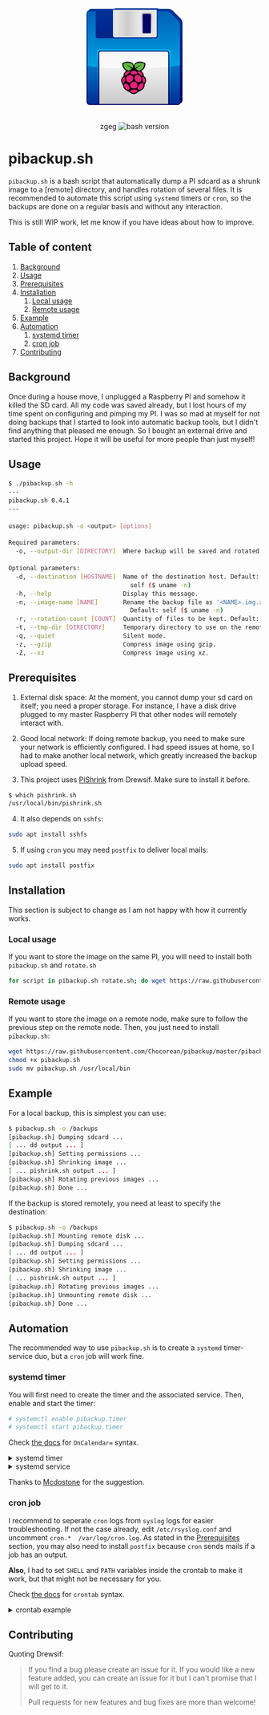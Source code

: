 <div align="center">
  <img src="./logo.png" alt="pibackup logo" width="192px" />
  <br><br>
  <p>
    zgeg
    <img src="https://img.shields.io/badge/bash-5.0.3-lightgray" alt="bash version" />
  </p>
</div>

# pibackup.sh

`pibackup.sh` is a bash script that automatically dump a PI sdcard as a shrunk image to a [remote] directory, and handles rotation of several files. It is recommended to automate this script using `systemd` timers or `cron`, so the backups are done on a regular basis and without any interaction.

This is still WIP work, let me know if you have ideas about how to improve.

## Table of content

1. [Background](#background)
2. [Usage](#usage)
3. [Prerequisites](#prerequisites)
4. [Installation](#installation)
   1. [Local usage](#local-usage)
   2. [Remote usage](#remote-usage)
5. [Example](#example)
6. [Automation](#automation)
   1. [systemd timer](#systemd-timer)
   2. [cron job](#cron-job)
8. [Contributing](#contributing)

## Background

Once during a house move, I unplugged a Raspberry PI and somehow it killed the SD card. All my code was saved already, but I lost hours of my time spent on configuring and pimping my PI. I was so mad at myself for not doing backups that I started to look into automatic backup tools, but I didn't find anything that pleased me enough. So I bought an external drive and started this project.
Hope it will be useful for more people than just myself!

## Usage

```bash
$ ./pibackup.sh -h
---
pibackup.sh 0.4.1
---

usage: pibackup.sh -o <output> [options]

Required parameters:
  -o, --output-dir [DIRECTORY]  Where backup will be saved and rotated.

Optional parameters:
  -d, --destination [HOSTNAME]  Name of the destination host. Default:
                                  self ($ uname -n)
  -h, --help                    Display this message.
  -n, --image-name [NAME]       Rename the backup file as '<NAME>.img.x'.
                                  Default: self ($ uname -n)
  -r, --rotation-count [COUNT]  Quantity of files to be kept. Default: 8
  -t, --tmp-dir [DIRECTORY]     Temporary directory to use on the remote node. Default: /tmp
  -q, --quiet                   Silent mode.
  -z, --gzip                    Compress image using gzip.
  -Z, --xz                      Compress image using xz.
```

## Prerequisites

1. External disk space: At the moment, you cannot dump your sd card on itself; you need a proper storage. For instance, I have a disk drive plugged to my master Raspberry PI that other nodes will remotely interact with.

2. Good local network: If doing remote backup, you need to make sure your network is efficiently configured. I had speed issues at home, so I had to make another local network, which greatly increased the backup upload speed.

3. This project uses [PiShrink](https://github.com/Drewsif/PiShrink) from Drewsif. Make sure to install it before.

```bash
$ which pishrink.sh
/usr/local/bin/pishrink.sh
```

4. It also depends on `sshfs`:

```bash
sudo apt install sshfs
```

5. If using `cron` you may need `postfix` to deliver local mails:

```bash
sudo apt install postfix
```

## Installation

This section is subject to change as I am not happy with how it currently works.

### Local usage

If you want to store the image on the same PI, you will need to install both `pibackup.sh` and `rotate.sh`

```bash
for script in pibackup.sh rotate.sh; do wget https://raw.githubusercontent.com/Chocorean/pibackup/master/$script; chmod +x $script; sudo mv $script /usr/local/bin; done
```

### Remote usage

If you want to store the image on a remote node, make sure to follow the previous step on the remote node. Then, you just need to install `pibackup.sh`:

```bash
wget https://raw.githubusercontent.com/Chocorean/pibackup/master/pibackup.sh
chmod +x pibackup.sh
sudo mv pibackup.sh /usr/local/bin
```

## Example

For a local backup, this is simplest you can use:

```bash
$ pibackup.sh -o /backups
[pibackup.sh] Dumping sdcard ...
[ ... dd output ... ]
[pibackup.sh] Setting permissions ...
[pibackup.sh] Shrinking image ...
[ ... pishrink.sh output ... ]
[pibackup.sh] Rotating previous images ...
[pibackup.sh] Done ...
```

If the backup is stored remotely, you need at least to specify the destination:

```bash
$ pibackup.sh -o /backups
[pibackup.sh] Mounting remote disk ...
[pibackup.sh] Dumping sdcard ...
[ ... dd output ... ]
[pibackup.sh] Setting permissions ...
[pibackup.sh] Shrinking image ...
[ ... pishrink.sh output ... ]
[pibackup.sh] Rotating previous images ...
[pibackup.sh] Unmounting remote disk ...
[pibackup.sh] Done ...
```

## Automation

The recommended way to use `pibackup.sh` is to create a `systemd` timer-service duo, but a `cron` job will work fine.

### systemd timer

You will first need to create the timer and the associated service. Then, enable and start the timer:

```bash
# systemctl enable pibackup.timer
# systemctl start pibackup.timer
```

Check [the docs](https://man.archlinux.org/man/systemd.time.7#CALENDAR_EVENTS) for `OnCalendar=` syntax.

<details>
  <summary>systemd timer</summary>
  <p>
    /etc/systemd/system/pibackup.timer
    
    [Unit]
    Description=Run pibackup.sh every monday at 2am
    
    [Timer]
    Unit=pibackup.service
    OnCalendar=Mon, 2:00

    [Install]
    WantedBy=timers.target
  </p>
</details>
    
<details>
  <summary>systemd service</summary>
  <p>
    /etc/systemd/system/pibackup.service
    
    [Unit]
    Description=Run pibackup

    [Service]
    Type=oneshot
    ExecStart=/usr/local/bin/pibackup.sh ...
    User=pi
  </p>
</details>

Thanks to [Mcdostone](https://github.com/Chocorean/pibackup/issues/8) for the suggestion.

### cron job

I recommend to seperate `cron` logs from `syslog` logs for easier troubleshooting. If not the case already, edit `/etc/rsyslog.conf` and uncomment `cron.*  /var/log/cron.log`.
As stated in the [Prerequisites](#prerequisites) section, you may also need to install `postfix` because `cron` sends mails if a job has an output.

**Also**, I had to set `SHELL` and `PATH` variables inside the crontab to make it work, but that might not be necessary for you.

Check [the docs](https://www.man7.org/linux/man-pages/man5/crontab.5.html) for `crontab` syntax.

<details>
  <summary>crontab example</summary>
  <p>
    $ crontab -e

    # default shell
    SHELL=/bin/bash
    # set PATH variable
    PATH=/usr/local/sbin:/usr/local/bin:/usr/sbin:/usr/bin:/sbin:/bin:/snap/bin

    # Do a backup once a week on Mondays at 2am
    0 2 * * MON /usr/local/bin/pibackup.sh ...
  </p>
</details>

## Contributing

Quoting Drewsif:

> If you find a bug please create an issue for it. If you would like a new feature added, you can create an issue for it but I can't promise that I will get to it.
>
> Pull requests for new features and bug fixes are more than welcome!
